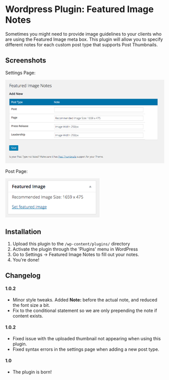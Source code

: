 # Wordpress Plugin: Featured Image Notes

Sometimes you might need to provide image guidelines to your clients who are using the Featured Image meta box. This plugin will allow you to specify different notes for each custom post type that supports Post Thumbnails.

Screenshots
------

Settings Page:

![](https://raw.githubusercontent.com/drewrawitz/wp-featured-image-notes/master/assets/screenshot-1.png)

Post Page:

![](https://raw.githubusercontent.com/drewrawitz/wp-featured-image-notes/master/assets/screenshot-2.png)

Installation
------

1. Upload this plugin to the `/wp-content/plugins/` directory
2. Activate the plugin through the 'Plugins' menu in WordPress
3. Go to Settings -> Featured Image Notes to fill out your notes.
4. You're done!


Changelog
------

#### 1.0.2

* Minor style tweaks. Added **Note:** before the actual note, and reduced the font size a bit.
* Fix to the conditional statement so we are only prepending the note if content exists.

#### 1.0.2

* Fixed issue with the uploaded thumbnail not appearing when using this plugin.
* Fixed syntax errors in the settings page when adding a new post type.

#### 1.0

* The plugin is born!
